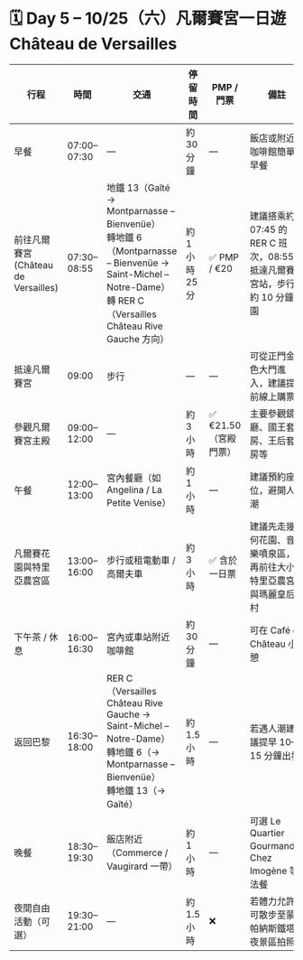 # 🗓️ Day 5 – 10/25（六）凡爾賽宮一日遊 Château de Versailles

| 行程 | 時間 | 交通 | 停留時間 | PMP / 門票 | 備註 |
|------|------|------|-----------|-------------|------|
| 早餐 | 07:00–07:30 | — | 約 30 分鐘 | — | 飯店或附近咖啡館簡單早餐 |
| 前往凡爾賽宮 (Château de Versailles) | 07:30–08:55 | 地鐵 13（Gaîté → Montparnasse – Bienvenüe）<br>轉地鐵 6（Montparnasse – Bienvenüe → Saint-Michel – Notre-Dame）<br>轉 RER C（Versailles Château Rive Gauche 方向） | 約 1 小時 25 分 | ✅ PMP / €20 | 建議搭乘約 07:45 的 RER C 班次，08:55 抵達凡爾賽宮站，步行約 10 分鐘入園 |
| 抵達凡爾賽宮 | 09:00 | 步行 | — | — | 可從正門金色大門進入，建議提前線上購票 |
| 參觀凡爾賽宮主殿 | 09:00–12:00 | — | 約 3 小時 | ✅ €21.50（宮殿門票） | 主要參觀鏡廳、國王套房、王后套房等 |
| 午餐 | 12:00–13:00 | 宮內餐廳（如 Angelina / La Petite Venise） | 約 1 小時 | — | 建議預約座位，避開人潮 |
| 凡爾賽花園與特里亞農宮區 | 13:00–16:00 | 步行或租電動車 / 高爾夫車 | 約 3 小時 | ✅ 含於一日票 | 建議先走幾何花園、音樂噴泉區，再前往大小特里亞農宮與瑪麗皇后村 |
| 下午茶 / 休息 | 16:00–16:30 | 宮內或車站附近咖啡館 | 約 30 分鐘 | — | 可在 Café du Château 小憩 |
| 返回巴黎 | 16:30–18:00 | RER C（Versailles Château Rive Gauche → Saint-Michel – Notre-Dame）<br>轉地鐵 6（→ Montparnasse – Bienvenüe）<br>轉地鐵 13（→ Gaîté） | 約 1.5 小時 | — | 若遇人潮建議提早 10–15 分鐘出發 |
| 晚餐 | 18:30–19:30 | 飯店附近（Commerce / Vaugirard 一帶） | 約 1 小時 | — | 可選 Le Quartier Gourmand、Chez Imogène 等法餐 |
| 夜間自由活動（可選） | 19:30–21:00 | — | 約 1.5 小時 | ❌ | 若體力允許可散步至蒙帕納斯鐵塔夜景區拍照 |
